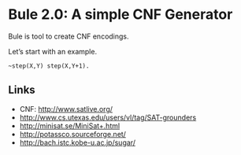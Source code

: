 Bule 2.0: A simple CNF Generator
================================

Bule is tool to create CNF encodings.

Let’s start with an example. 

```
~step(X,Y) step(X,Y+1).
```

Links
-----
* CNF: http://www.satlive.org/ 
* http://www.cs.utexas.edu/users/vl/tag/SAT-grounders
* http://minisat.se/MiniSat+.html
* http://potassco.sourceforge.net/
* http://bach.istc.kobe-u.ac.jp/sugar/

